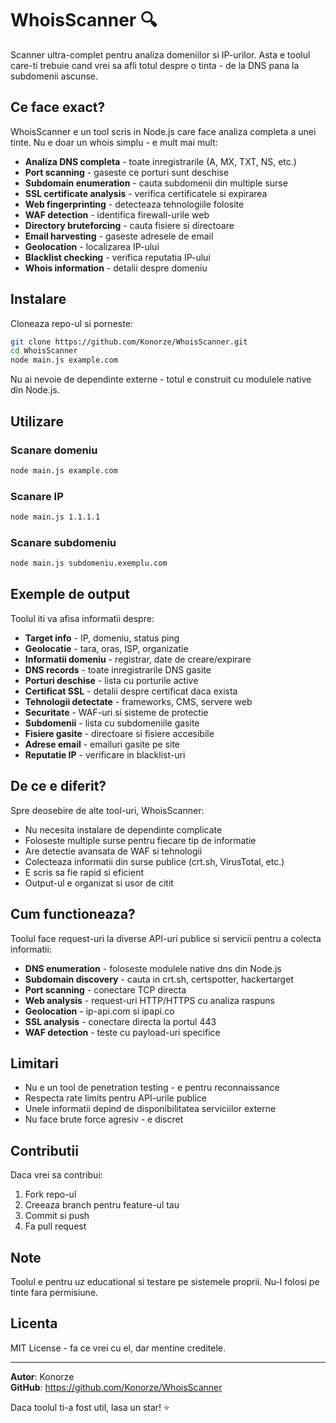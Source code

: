# WhoisScanner 🔍

Scanner ultra-complet pentru analiza domeniilor si IP-urilor. Asta e toolul care-ti trebuie cand vrei sa afli totul despre o tinta - de la DNS pana la subdomenii ascunse.

## Ce face exact?

WhoisScanner e un tool scris in Node.js care face analiza completa a unei tinte. Nu e doar un whois simplu - e mult mai mult:

- **Analiza DNS completa** - toate inregistrarile (A, MX, TXT, NS, etc.)
- **Port scanning** - gaseste ce porturi sunt deschise 
- **Subdomain enumeration** - cauta subdomenii din multiple surse
- **SSL certificate analysis** - verifica certificatele si expirarea
- **Web fingerprinting** - detecteaza tehnologiile folosite
- **WAF detection** - identifica firewall-urile web
- **Directory bruteforcing** - cauta fisiere si directoare
- **Email harvesting** - gaseste adresele de email
- **Geolocation** - localizarea IP-ului
- **Blacklist checking** - verifica reputatia IP-ului
- **Whois information** - detalii despre domeniu

## Instalare

Cloneaza repo-ul si porneste:

```bash
git clone https://github.com/Konorze/WhoisScanner.git
cd WhoisScanner
node main.js example.com
```

Nu ai nevoie de dependinte externe - totul e construit cu modulele native din Node.js.

## Utilizare

### Scanare domeniu
```bash
node main.js example.com
```

### Scanare IP
```bash
node main.js 1.1.1.1
```

### Scanare subdomeniu
```bash
node main.js subdomeniu.exemplu.com
```

## Exemple de output

Toolul iti va afisa informatii despre:

- **Target info** - IP, domeniu, status ping
- **Geolocatie** - tara, oras, ISP, organizatie
- **Informatii domeniu** - registrar, date de creare/expirare
- **DNS records** - toate inregistrarile DNS gasite
- **Porturi deschise** - lista cu porturile active
- **Certificat SSL** - detalii despre certificat daca exista
- **Tehnologii detectate** - frameworks, CMS, servere web
- **Securitate** - WAF-uri si sisteme de protectie
- **Subdomenii** - lista cu subdomeniile gasite
- **Fisiere gasite** - directoare si fisiere accesibile
- **Adrese email** - emailuri gasite pe site
- **Reputatie IP** - verificare in blacklist-uri

## De ce e diferit?

Spre deosebire de alte tool-uri, WhoisScanner:

- Nu necesita instalare de dependinte complicate
- Foloseste multiple surse pentru fiecare tip de informatie
- Are detectie avansata de WAF si tehnologii
- Colecteaza informatii din surse publice (crt.sh, VirusTotal, etc.)
- E scris sa fie rapid si eficient
- Output-ul e organizat si usor de citit

## Cum functioneaza?

Toolul face request-uri la diverse API-uri publice si servicii pentru a colecta informatii:

- **DNS enumeration** - foloseste modulele native dns din Node.js
- **Subdomain discovery** - cauta in crt.sh, certspotter, hackertarget
- **Port scanning** - conectare TCP directa
- **Web analysis** - request-uri HTTP/HTTPS cu analiza raspuns
- **Geolocation** - ip-api.com si ipapi.co
- **SSL analysis** - conectare directa la portul 443
- **WAF detection** - teste cu payload-uri specifice

## Limitari

- Nu e un tool de penetration testing - e pentru reconnaissance
- Respecta rate limits pentru API-urile publice
- Unele informatii depind de disponibilitatea serviciilor externe
- Nu face brute force agresiv - e discret

## Contributii

Daca vrei sa contribui:

1. Fork repo-ul
2. Creeaza branch pentru feature-ul tau
3. Commit si push
4. Fa pull request

## Note

Toolul e pentru uz educational si testare pe sistemele proprii. Nu-l folosi pe tinte fara permisiune.

## Licenta

MIT License - fa ce vrei cu el, dar mentine creditele.

---

**Autor**: Konorze  
**GitHub**: https://github.com/Konorze/WhoisScanner

Daca toolul ti-a fost util, lasa un star! ⭐
